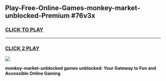
## Play-Free-Online-Games-monkey-market-unblocked-Premium #76v3x
<h3>
<a href="https://premium.freeplayer.one?title=monkey-market-unblocked&ref=8M">CLICK TO PLAY</a></h3>
<hr>

<h3>
<a href="https://premium.freeplayer.one?title=monkey-market-unblocked&ref=8M">CLICK 2 PLAY</a>
  
</h3>

<a href="https://premium.freeplayer.one?title=monkey-market-unblocked&ref=8M"><img src="https://clearcache.store/games.png"></a>


**monkey-market-unblocked games unblocked: Your Gateway to Fun and Accessible Online Gaming**
